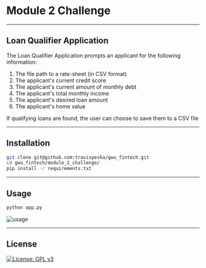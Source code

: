 # Module 2 Challenge

---

## Loan Qualifier Application

The Loan Qualifier Application prompts an applicant for the following information:
1. The file path to a rate-sheet (in CSV format)
2. The applicant's current credit score
3. The applicant's current amount of monthly debt
4. The applicant's total monthly income
5. The applicant's desired loan amount
6. The applicant's home value

If qualifying loans are found, the user can choose to save them to a CSV file

---

## Installation

```sh
git clone git@github.com:travispeska/gwu_fintech.git
cd gwu_fintech/module_2_challenge/
pip install -r requirements.txt
```

---

## Usage

```sh
python app.py
```
![usage](https://127.0.0.1)


---

## License

[![License: GPL v3](https://img.shields.io/badge/License-GPLv3-blue.svg)](https://www.gnu.org/licenses/gpl-3.0)